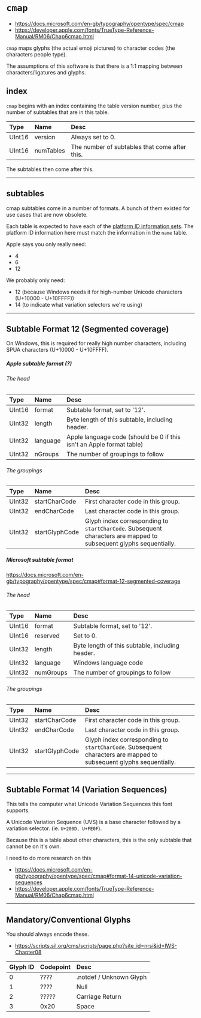 # `cmap`

- https://docs.microsoft.com/en-gb/typography/opentype/spec/cmap
- https://developer.apple.com/fonts/TrueType-Reference-Manual/RM06/Chap6cmap.html

`cmap` maps glyphs (the actual emoji pictures) to character codes (the characters people type).

The assumptions of this software is that there is a 1:1 mapping between characters/ligatures and glyphs.



## index

`cmap` begins with an index containing the table version number, plus the number of subtables that are in this table.

| Type    | Name     | Desc      |
|:--------|:---------|:----------|
| UInt16 | version   | Always set to 0. |
| UInt16  | numTables | The number of subtables that come after this. |

The subtables then come after this.

----

## subtables

cmap subtables come in a number of formats.
A bunch of them existed for use cases that are now obsolete.

Each table is expected to have each of the [platform ID information sets](../data/platform-ids.md). The platform ID information here must match the information in the `name` table.

Apple says you only really need:

- 4
- 6
- 12

We probably only need:

- 12 (because Windows needs it for high-number Unicode characters (U+10000 - U+10FFFF))
- 14 (to indicate what variation selectors we're using)

----

## Subtable Format 12 (Segmented coverage)
On Windows, this is required for really high number characters, including SPUA characters (U+10000 - U+10FFFF).


##### Apple subtable format (?)

###### The head

| Type    | Name     | Desc      |
|:--------|:---------|:----------|
| UInt16 | format   | Subtable format, set to '12'.          |
| UInt32  | length   | Byte length of this subtable, including header.          |
| UInt32  | language | Apple language code (should be 0 if this isn't an Apple format table) |
| UInt32  | nGroups  | The number of groupings to follow |

###### The groupings

| Type    | Name     | Desc      |
|:--------|:---------|:----------|
| UInt32 | startCharCode   | First character code in this group. |
| UInt32  | endCharCode   | Last character code in this group.          |
| UInt32  | startGlyphCode | Glyph index corresponding to `startCharCode`. Subsequent characters are mapped to subsequent glyphs sequentially. |


##### Microsoft subtable  format

https://docs.microsoft.com/en-gb/typography/opentype/spec/cmap#format-12-segmented-coverage

###### The head

| Type    | Name     | Desc      |
|:--------|:---------|:----------|
| UInt16 | format   | Subtable format, set to '12'. |
| UInt16  | reserved | Set to 0. |
| UInt32  | length | Byte length of this subtable, including header. |
| UInt32  | language  | Windows language code |
| UInt32  | numGroups | The number of groupings to follow |

###### The groupings

| Type    | Name     | Desc      |
|:--------|:---------|:----------|
| UInt32 | startCharCode   | First character code in this group. |
| UInt32  | endCharCode   | Last character code in this group.          |
| UInt32  | startGlyphCode | Glyph index corresponding to `startCharCode`. Subsequent characters are mapped to subsequent glyphs sequentially. |


----

## Subtable Format 14 (Variation Sequences)
This tells the computer what Unicode Variation Sequences this font supports.

A Unicode Variation Sequence (UVS) is a base character followed by a variation selector. (ie. `U+200D, U+FE0F`).

Because this is a table about other characters, this is the only subtable that cannot be on it's own.

I need to do more research on this

- https://docs.microsoft.com/en-gb/typography/opentype/spec/cmap#format-14-unicode-variation-sequences
- https://developer.apple.com/fonts/TrueType-Reference-Manual/RM06/Chap6cmap.html


---

## Mandatory/Conventional Glyphs

You should always encode these.

- https://scripts.sil.org/cms/scripts/page.php?site_id=nrsi&id=IWS-Chapter08

| Glyph ID    | Codepoint     | Desc      |
|:--------|:---------|:----------|
| 0 | ????   | .notdef / Unknown Glyph |
| 1 | ????   | Null |
| 2 | ?????   | Carriage Return |
| 3 | 0x20   | Space |

